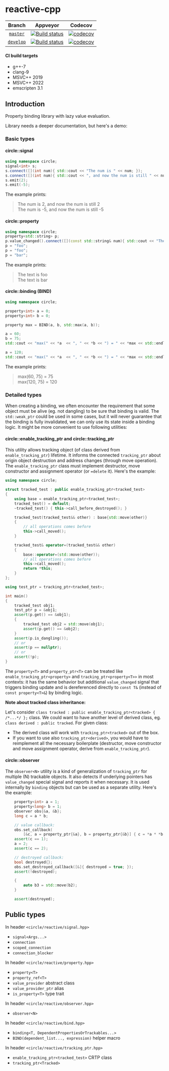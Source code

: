 # reactive-cpp

Branch          | Appveyor | Codecov |
:-------------: | -------- | ------- |
[`master`](https://github.com/jm4R/reactive-cpp/tree/master) | [![Build status](https://ci.appveyor.com/api/projects/status/ix6o5njakdpqvbrl/branch/master?svg=true)](https://ci.appveyor.com/project/jm4R/reactive-cpp/branch/master) | [![codecov](https://codecov.io/gh/jm4R/reactive-cpp/branch/master/graph/badge.svg)](https://codecov.io/gh/jm4R/reactive-cpp) |
[`develop`](https://github.com/jm4R/reactive-cpp/tree/develop) | [![Build status](https://ci.appveyor.com/api/projects/status/ix6o5njakdpqvbrl/branch/develop?svg=true)](https://ci.appveyor.com/project/jm4R/reactive-cpp/branch/master) | [![codecov](https://codecov.io/gh/jm4R/reactive-cpp/branch/develop/graph/badge.svg)](https://codecov.io/gh/jm4R/reactive-cpp) |

#### CI build targets
* g++-7
* clang-9
* MSVC++ 2019
* MSVC++ 2022
* emscripten 3.1


## Introduction

Property binding library with lazy value evaluation.

Library needs a deeper documentation, but here's a demo:

### Basic types

#### circle::signal

```cpp
using namespace circle;
signal<int> s;
s.connect([](int num){ std::cout << "The num is " << num; });
s.connect([](int num){ std::cout << ", and now the num is still " << num << std::endl; });
s.emit(2);
s.emit(-5);
```

The example prints:

> The num is 2, and now the num is still 2\
> The num is -5, and now the num is still -5

#### circle::property

```cpp
using namespace circle;
property<std::string> p;
p.value_changed().connect([](const std::string& num){ std::cout << "The text is " << num << std::endl; });
p = "foo";
p = "foo";
p = "bar";
```

The example prints:

> The text is foo\
> The text is bar

#### circle::binding (BIND)

```cpp
using namespace circle;

property<int> a = 0;
property<int> b = 0;

property max = BIND(a, b, std::max(a, b));

a = 60;
b = 75;
std::cout << "max(" << *a  << ", " << *b << ") = " << *max << std::endl;

a = 120;
std::cout << "max(" << *a  << ", " << *b << ") = " << *max << std::endl;
```

The example prints:

> max(60, 75) = 75\
> max(120, 75) = 120


### Detailed types

When creating a binding, we often encounter the requirement that some object must be alive (eg. not dangling) to be sure that binding is valid. The `std::weak_ptr` could be used in some cases, but it will never guarantee that the binding is fully invalidated, we can only use its state inside a binding logic. It might be more convenient to use following utilities:

#### circle::enable_tracking_ptr and circle::tracking_ptr

This utility allows tracking object (of class derived from `enable_tracking_ptr`) lifetime. It informs the connected `tracking_ptr` about origin object destruction and address changes (through move operation). The `enable_tracking_ptr` class must implement destructor, move constructor and assignment operator (or `=delete` it). Here's the example:

```cpp
using namespace circle;

struct tracked_test : public enable_tracking_ptr<tracked_test>
{
    using base = enable_tracking_ptr<tracked_test>;
    tracked_test() = default;
    ~tracked_test() { this->call_before_destroyed(); }

    tracked_test(tracked_test&& other) : base{std::move(other)}
    {
        // all operations comes before
        this->call_moved();
    }

    tracked_test& operator=(tracked_test&& other)
    {
        base::operator=(std::move(other));
        // all operations comes before
        this->call_moved();
        return *this;
    }
};

using test_ptr = tracking_ptr<tracked_test>;

int main()
{
    tracked_test obj1;
    test_ptr p = &obj1;
    assert(p.get() == &obj1);
    {
        tracked_test obj2 = std::move(obj1);
        assert(p.get() == &obj2);
    }
    assert(p.is_dangling());
    // or
    assert(p == nullptr);
    // or
    assert(!p);
}
```

The `property<T>` and `property_ptr<T>` can be treated like `enable_tracking_ptr<property>` and `tracking_ptr<property<T>>` in most contexts: it has the same behavior but additional `value_changed` signal that triggers binding update and is dereferenced directly to `const T&` (instead of `const property<T>&`) by binding logic.

**Note about tracked class inheritance:**

Let's consider `class tracked : public enable_tracking_ptr<tracked> { /*...*/ };` class. We could want to have another level of derived class, eg. `class derived : public tracked`. For given class:

* The derived class will work with `tracking_ptr<tracked>` out of the box.
* If you want to use also `tracking_ptr<derived>`, you would have to reimplement all the necessary boilerplate (destructor, move constructor and move assignment operator, derive from `enable_tracking_ptr`).

#### circle::observer
The `observer<N>` utility is a kind of generalization of `tracking_ptr` for multiple (N) trackable objects. It also detects if underlying pointers has `value_changed` special signal and reports it when necessary. It is used internally by `binding` objects but can be used as a separate utility. Here's the example:

```cpp
    property<int> a = 1;
    property<long> b = 1;
    observer obs{&a, &b};
    long c = a * b;

    // value callback:
    obs.set_callback(
        [&c, a = property_ptr{&a}, b = property_ptr{&b}] { c = *a * *b; });
    assert(c == 1);
    a = 2;
    assert(c == 2);

    // destroyed callback:
    bool destroyed{};
    obs.set_destroyed_callback([&]{ destroyed = true; });
    assert(!destroyed);

    {
        auto b3 = std::move(b2);
    }

    assert(destroyed);
```

## Public types

In header `<circle/reactive/signal.hpp>`

* `signal<Args...>`
* `connection`
* `scoped_connection`
* `connection_blocker`

In header `<circle/reactive/property.hpp>`

* `property<T>`
* `property_ref<T>`
* `value_provider` abstract class
* `value_provider_ptr` alias
* `is_property<T>` type trait

In header `<circle/reactive/observer.hpp>`

* `observer<N>`

In header `<circle/reactive/bind.hpp>`

* `binding<T, DependentPropertiesOrTrackables...>`
* `BIND(dependent_list..., expression)` helper macro

In header `<circle/reactive/tracking_ptr.hpp>`

* `enable_tracking_ptr<tracked_test>` CRTP class
* `tracking_ptr<Tracked>`
